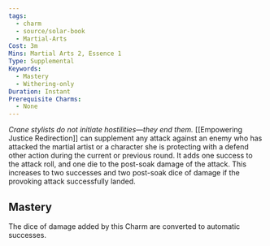 ```yaml
---
tags:
  - charm
  - source/solar-book
  - Martial-Arts
Cost: 3m
Mins: Martial Arts 2, Essence 1
Type: Supplemental
Keywords:
  - Mastery
  - Withering-only
Duration: Instant
Prerequisite Charms:
  - None
---
```

*Crane stylists do not initiate hostilities—they end them.* 
[[Empowering Justice Redirection]] can supplement any attack against an enemy who has attacked the martial artist or a character she is protecting with a defend other action during the current or previous round. It adds one success to the attack roll, and one die to the post-soak damage of the attack. This increases to two successes and two post-soak dice of damage if the provoking attack successfully landed. 
## Mastery
The dice of damage added by this Charm are converted to automatic successes.